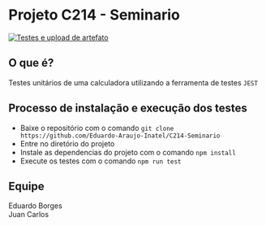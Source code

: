 # Projeto C214 - Seminario
[![Testes e upload de artefato](https://github.com/Eduardo-Araujo-Inatel/C214-Seminario/actions/workflows/node.js.yml/badge.svg?branch=master)](https://github.com/Eduardo-Araujo-Inatel/C214-Seminario/actions/workflows/node.js.yml)

## O que é?
Testes unitários de uma calculadora utilizando a ferramenta de testes `JEST`

## Processo de instalação e execução dos testes
- Baixe o repositório com o comando `git clone https://github.com/Eduardo-Araujo-Inatel/C214-Seminario`
- Entre no diretório do projeto
- Instale as dependencias do projeto com o comando `npm install`
- Execute os testes com o comando `npm run test`

## Equipe
Eduardo Borges <br>
Juan Carlos
